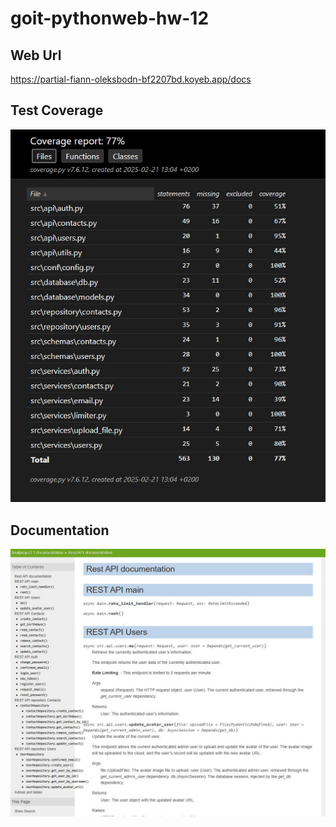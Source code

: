 # goit-pythonweb-hw-12

## Web Url

https://partial-fiann-oleksbodn-bf2207bd.koyeb.app/docs

## Test Coverage

![Test Coverage](coveradge.jpg)

## Documentation

![Docs](documentation.jpg)
